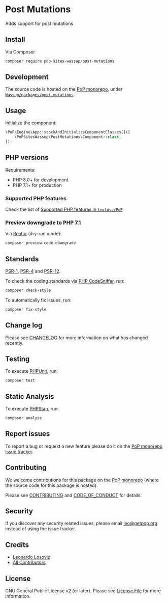 # Post Mutations

<!--
[![Build Status][ico-travis]][link-travis]
[![Quality Score][ico-code-quality]][link-code-quality]
[![Software License][ico-license]](LICENSE.md)
[![Latest Version on Packagist][ico-version]][link-packagist]
[![Coverage Status][ico-scrutinizer]][link-scrutinizer]
[![Total Downloads][ico-downloads]][link-downloads]
-->

Adds support for post mutations

## Install

Via Composer

``` bash
composer require pop-sites-wassup/post-mutations
```

## Development

The source code is hosted on the [PoP monorepo](https://github.com/leoloso/PoP), under [`Wassup/packages/post-mutations`](https://github.com/leoloso/PoP/tree/master/layers/Wassup/packages/post-mutations).

## Usage

Initialize the component:

``` php
\PoP\Engine\App::stockAndInitializeComponentClasses([([
    \PoPSitesWassup\PostMutations\Component::class,
]);
```

## PHP versions

Requirements:

- PHP 8.0+ for development
- PHP 7.1+ for production

### Supported PHP features

Check the list of [Supported PHP features in `leoloso/PoP`](https://github.com/leoloso/PoP/blob/master/docs/supported-php-features.md)

### Preview downgrade to PHP 7.1

Via [Rector](https://github.com/rectorphp/rector) (dry-run mode):

```bash
composer preview-code-downgrade
```

## Standards

[PSR-1](https://www.php-fig.org/psr/psr-1), [PSR-4](https://www.php-fig.org/psr/psr-4) and [PSR-12](https://www.php-fig.org/psr/psr-12).

To check the coding standards via [PHP CodeSniffer](https://github.com/squizlabs/PHP_CodeSniffer), run:

``` bash
composer check-style
```

To automatically fix issues, run:

``` bash
composer fix-style
```

## Change log

Please see [CHANGELOG](CHANGELOG.md) for more information on what has changed recently.

## Testing

To execute [PHPUnit](https://phpunit.de/), run:

``` bash
composer test
```

## Static Analysis

To execute [PHPStan](https://github.com/phpstan/phpstan), run:

``` bash
composer analyse
```

## Report issues

To report a bug or request a new feature please do it on the [PoP monorepo issue tracker](https://github.com/leoloso/PoP/issues).

## Contributing

We welcome contributions for this package on the [PoP monorepo](https://github.com/leoloso/PoP) (where the source code for this package is hosted).

Please see [CONTRIBUTING](CONTRIBUTING.md) and [CODE_OF_CONDUCT](CODE_OF_CONDUCT.md) for details.

## Security

If you discover any security related issues, please email leo@getpop.org instead of using the issue tracker.

## Credits

- [Leonardo Losoviz][link-author]
- [All Contributors][link-contributors]

## License

GNU General Public License v2 (or later). Please see [License File](LICENSE.md) for more information.

[ico-version]: https://img.shields.io/packagist/v/pop-sites-wassup/post-mutations.svg?style=flat-square
[ico-license]: https://img.shields.io/badge/license-GPLv2-brightgreen.svg?style=flat-square
[ico-travis]: https://img.shields.io/travis/pop-sites-wassup/post-mutations/master.svg?style=flat-square
[ico-scrutinizer]: https://img.shields.io/scrutinizer/coverage/g/pop-sites-wassup/post-mutations.svg?style=flat-square
[ico-code-quality]: https://img.shields.io/scrutinizer/g/pop-sites-wassup/post-mutations.svg?style=flat-square
[ico-downloads]: https://img.shields.io/packagist/dt/pop-sites-wassup/post-mutations.svg?style=flat-square

[link-packagist]: https://packagist.org/packages/pop-sites-wassup/post-mutations
[link-travis]: https://travis-ci.org/pop-sites-wassup/post-mutations
[link-scrutinizer]: https://scrutinizer-ci.com/g/pop-sites-wassup/post-mutations/code-structure
[link-code-quality]: https://scrutinizer-ci.com/g/pop-sites-wassup/post-mutations
[link-downloads]: https://packagist.org/packages/pop-sites-wassup/post-mutations
[link-author]: https://github.com/leoloso
[link-contributors]: ../../../../../../contributors
